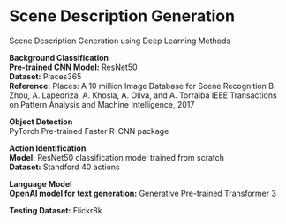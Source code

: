 # Scene Description Generation
Scene Description Generation using Deep Learning Methods

**Background Classification**<br />
**Pre-trained CNN Model:** ResNet50<br />
**Dataset:** Places365<br />
**Reference:**
Places: A 10 million Image Database for Scene
Recognition B. Zhou, A. Lapedriza, A. Khosla, A.
Oliva, and A. Torralba IEEE Transactions on Pattern
Analysis and Machine Intelligence, 2017


**Object Detection**<br />
PyTorch Pre-trained Faster R-CNN package<br />

**Action Identification**<br />
**Model:** ResNet50 classification model trained from scratch<br />
**Dataset:** Standford 40 actions<br />

**Language Model**<br />
**OpenAI model for text generation:** Generative Pre-trained Transformer 3

**Testing Dataset:** Flickr8k 

